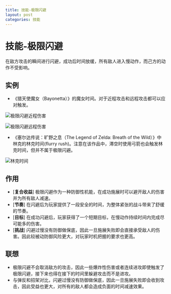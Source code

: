 ```yaml
---
title: 技能-极限闪避
layout: post
categories: 技能
---
```


# 技能-极限闪避
在敌方攻击的瞬间进行闪避，成功后时间放缓，所有敌人进入慢动作，而己方的动作不受影响。

## 实例

- 《猎天使魔女（Bayonetta）》的魔女时间。对于近程攻击和远程攻击都可以应对触发。

![极限闪避近程伤害](/images/极限闪避-猎天使魔女2.gif)

![极限闪避远程伤害](/images/极限闪避-猎天使魔女1.gif)

- 《塞尔达传说：旷野之息（The Legend of Zelda: Breath of the Wild）》中林克的林克时间(flurry rush)。注意在该作品中，滞空时使用弓箭也会触发林克时间，但并不属于极限闪避。

![林克时间](/images/极限闪避-旷野之息.gif)


## 作用
- [**复合收益**] 极限闪避作为一种防御性机能，在成功施展时可以避开敌人的伤害并为所有敌人减速。
- [**节奏**] 在闪避后为玩家提供了一段安全的时间，为整体紧张的战斗带来了舒缓的节奏。
- [**目标**] 在成功闪避后，玩家获得了一个短期目标，在慢动作持续时间内完成尽可能多的伤害。
- [**挑战**] 闪避过慢没有防御做保底，因此一旦施展失败即会直接承受敌人的伤害。因此较被动防御风险更大，对玩家时机把握的要求也更高。

## 联想
- 极限闪避不会取消敌方的攻击，因此一些爆炸性伤害或者连续进攻即使触发了极限闪避，接下来也得在接下的时间里躲避攻击而不是进攻。
- 与弹反和招架对比，闪避过慢没有防御做保底，因此一旦施展失败即会收到攻击，因此受益也更大，对所有的敌人都会造成负面的时间减速效果。